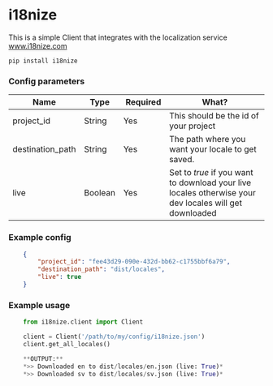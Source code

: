 # i18nize
This is a simple Client that integrates with the localization service www.i18nize.com

```pip install i18nize```


### Config parameters
| Name        | Type | Required | What? |
| ------------- |-------------|-------------|-------------|
| project_id | String | Yes | This should be the id of your project |
| destination_path | String | Yes | The path where you want your locale to get saved. |
| live | Boolean | Yes | Set to *true* if you want to download your live locales otherwise your dev locales will get downloaded |

### Example config
```json
	{
	    "project_id": "fee43d29-090e-432d-bb62-c1755bbf6a79",
	    "destination_path": "dist/locales",
	    "live": true
	}
```

### Example usage
```python
	from i18nize.client import Client

	client = Client('/path/to/my/config/i18nize.json')
	client.get_all_locales()

	**OUTPUT:**
	*>> Downloaded en to dist/locales/en.json (live: True)*
	*>> Downloaded sv to dist/locales/sv.json (live: True)*
```
